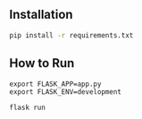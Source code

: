 ## Installation

```sh
pip install -r requirements.txt
```

## How to Run

```
export FLASK_APP=app.py
export FLASK_ENV=development
```
```
flask run
```

